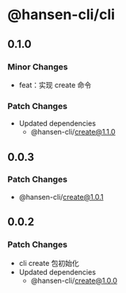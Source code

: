 # @hansen-cli/cli

## 0.1.0

### Minor Changes

- feat：实现 create 命令

### Patch Changes

- Updated dependencies
  - @hansen-cli/create@1.1.0

## 0.0.3

### Patch Changes

- @hansen-cli/create@1.0.1

## 0.0.2

### Patch Changes

- cli create 包初始化
- Updated dependencies
  - @hansen-cli/create@1.0.0
